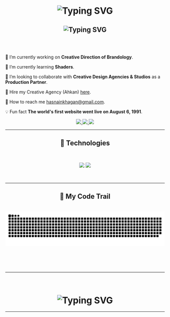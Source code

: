 <h1 align="center">
   <img src="https://readme-typing-svg.herokuapp.com?font=Tiny5&size=40&pause=1000&color=000000&background=ffffff&center=true&vCenter=true&random=false&width=450&height=100&lines=Assalamu'+Alaykum+!;Peace+be+Upon+You+!;This+is+Hasnain+Khan+!;Howdy+%3F" alt="Typing SVG" />
</h1>

<h2 align="center">
   <img src="https://readme-typing-svg.herokuapp.com?font=Orbitron&weight=900&size=22&duration=2500&pause=500&color=000000&background=FFFFFF&center=true&vCenter=true&width=435&lines=AWARD-WINNING;INDEPENDENT;CREATIVE+%26+INTERACTIVE;WEB+DEV+%C3%97+DESIGNER;BASED+IN+PAK;%F0%9F%87%B5%F0%9F%87%B0" alt="Typing SVG" />
</h2>

<br/>
<br/>

<div align="left">
 
🎯 I’m currently working on **Creative Direction of Brandology**.
 
🧠 I’m currently learning **Shaders**.
 
👥 I’m looking to collaborate with **Creative Design Agencies & Studios** as a **Production Partner**.

💬 Hire my Creative Agency (Ahkan) [here](https://ahkan-agency.vercel.app).

📧 How to reach me hasnainkhagan@gmail.com.

💡 Fun fact **The world's first website went live on August 6, 1991**.

 </div>
 
<div align="center"> 
  <a href="mailto:hasnainkhagan@gmail.com" target="_blank">
    <img src="https://img.shields.io/badge/Gmail-ffffff?style=for-the-badge&logo=gmail&logoColor=000000" />
  </a>
  <a href="https://linkedin.com/in/hasnainkhagan" target="_blank">
    <img src="https://img.shields.io/badge/LinkedIn-ffffff?style=for-the-badge&logo=linkedin&logoColor=000000" target="_blank" />
  </a>
  <a href="https://hasnainkhagan.vercel.app" target="_blank">
     <img src="https://img.shields.io/badge/Portfolio-ffffff?style=for-the-badge&logo=todoist&logoColor=000000" target="_blank" />
  </a>
</div>

 <hr/>
 
<h2 align="center">🚀 Technologies</h2>
<br/>
<div align="center">
<p align="center">
    <img src="https://skillicons.dev/icons?i=typescript,javascript,nextjs,vuejs,nuxtjs,threejs" />
     <img src="https://skillicons.dev/icons?i=figma,webflow,wordpress" />
</p>
</div>

<br/>
<hr/>

<div align="center">
  <h2>🐍 My Code Trail</h2>
  <br>
  <img alt="snake eating my contributions" src="https://raw.githubusercontent.com/salesp07/salesp07/output/github-contribution-grid-snake.svg" />
  
  <br/><br/><br/>
</div>

<hr/>

</div>

<br/>
<h1 align="center"><img src="https://readme-typing-svg.herokuapp.com?font=Tiny5&size=40&pause=1000&color=000000&background=fff&center=true&vCenter=true&random=false&width=300&height=100&lines=Thank+You+._." alt="Typing SVG" /></h1>
<hr/>
